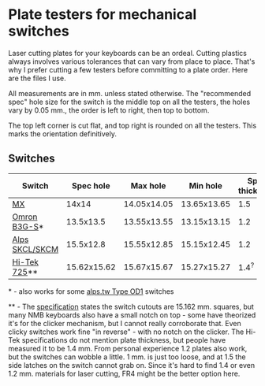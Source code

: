 # Plate testers for mechanical switches

Laser cutting plates for your keyboards can be an ordeal.
Cutting plastics always involves various tolerances that can vary from place to place.
That's why I prefer cutting a few testers before committing to a plate order.
Here are the files I use.

All measurements are in mm. unless stated otherwise.
The "recommended spec" hole size for the switch is the middle top on all the testers, the holes vary by 0.05 mm., the order is left to right, then top to bottom.

The top left corner is cut flat, and top right is rounded on all the testers. This marks the orientation definitively.

## Switches

|Switch|Spec hole|Max hole|Min hole|Spec thickness|Recommended thickness|
|---|---|---|---|---|---|
[MX](https://deskthority.net/wiki/Cherry_MX)|14x14|14.05x14.05|13.65x13.65|1.5|1.5|
[Omron B3G-S](https://deskthority.net/wiki/Omron_B3G-S_series)*|13.5x13.5|13.55x13.55|13.15x13.15|1.2|1|
[Alps SKCL/SKCM](https://deskthority.net/wiki/Alps_SKCL/SKCM_series)|15.5x12.8|15.55x12.85|15.15x12.45|1.2|1|
[Hi-Tek 725](https://telcontar.net/KBK/Hi-Tek/Series_725)**|15.62x15.62|15.67x15.67|15.27x15.27|1.4<sup>?</sup>|1.2/1.4|

\* - also works for some [alps.tw Type OD1](https://deskthority.net/wiki/Alps.tw_Type_OD1) switches

\*\* - The [specification](https://telcontar.net/KBK/Hi-Tek/docs/Hi-Tek%20Series%20725%20switch%20and%20keycap%20dimensions.pdf) states the switch cutouts are 15.162 mm. squares, but many NMB keyboards also have a small notch on top - some have theorized it's for the clicker mechanism, but I cannot really corroborate that. 
Even clicky switches work fine "in reverse" - with no notch on the clicker. 
The Hi-Tek specifications do not mention plate thickness, but people have measured it to be 1.4 mm. 
From personal experience 1.2 plates also work, but the switches can wobble a little. 
1 mm. is just too loose, and at 1.5 the side latches on the switch cannot grab on. 
Since it's hard to find 1.4 or even 1.2 mm. materials for laser cutting, FR4 might be the better option here.